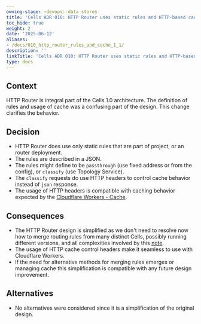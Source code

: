 ```yaml
---
owning-stage: ~devops::data stores
title: 'Cells ADR 010: HTTP Router uses static rules and HTTP-based caching mechanism'
toc_hide: true
weight: 2
date: '2025-06-12'
aliases:
- /docs/010_http_router_rules_and_cache_1_1/
description: ''
linkTitle: 'Cells ADR 010: HTTP Router uses static rules and HTTP-based caching mechanism'
type: docs
---
```


## Context

HTTP Router is integral part of the Cells 1.0 architecture. The definition of rules and usage
of cache was a confusing part of the design. This change clarifies the behavior.

## Decision

- HTTP Router does use only static rules that are part of project, or an router deployment.
- The rules are described in a JSON.
- The rules might define to be `passthrough` (use fixed address or from the config),
  or `classify` (use Topology Service).
- The `classify` requests do use HTTP headers to control cache behavior instead of `json` response.
- The usage of HTTP headers is compatible with caching behavior expected by the
  [Cloudflare Workers - Cache](https://developers.cloudflare.com/workers/runtime-apis/cache/).

## Consequences

- The HTTP Router design is simplified as we don't need to resolve now how to merge routing rules from many
  distinct Cells, possibly running different versions, and all complexities involved by this [note](https://gitlab.com/gitlab-org/gitlab/-/issues/439667#note_1952380955).
- The usage of HTTP cache control headers make it seamless to use with Cloudflare Workers.
- If the need for alternative methods for merging rules emerges or managing cache this simplification
  is compatible with any future design improvement.

## Alternatives

- No alternatives were considered since it is a simplification of the original design.
